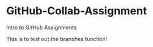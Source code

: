 # GitHub-Collab-Assignment
Intro to GitHub Assignments

This is to test out the branches function! 
